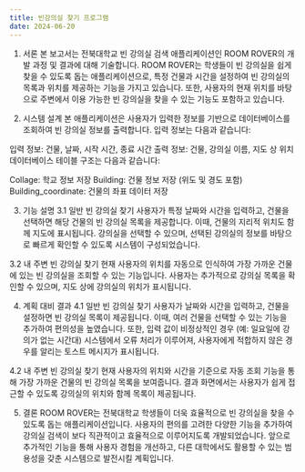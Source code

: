 ```yaml
---
title: 빈강의실 찾기 프로그램
date: 2024-06-20
---
```


1. 서론
본 보고서는 전북대학교 빈 강의실 검색 애플리케이션인 ROOM ROVER의 개발 과정 및 결과에 대해 기술합니다. ROOM ROVER는 학생들이 빈 강의실을 쉽게 찾을 수 있도록 돕는 애플리케이션으로, 특정 건물과 시간을 설정하여 빈 강의실의 목록과 위치를 제공하는 기능을 가지고 있습니다. 또한, 사용자의 현재 위치를 바탕으로 주변에서 이용 가능한 빈 강의실을 찾을 수 있는 기능도 포함하고 있습니다.

2. 시스템 설계
본 애플리케이션은 사용자가 입력한 정보를 기반으로 데이터베이스를 조회하여 빈 강의실 정보를 출력합니다. 입력 정보는 다음과 같습니다:

입력 정보: 건물, 날짜, 시작 시간, 종료 시간
출력 정보: 건물, 강의실 이름, 지도 상 위치
데이터베이스 테이블 구조는 다음과 같습니다:

Collage: 학교 정보 저장
Building: 건물 정보 저장 (위도 및 경도 포함)
Building_coordinate: 건물의 좌표 데이터 저장

3. 기능 설명
3.1 일반 빈 강의실 찾기
사용자가 특정 날짜와 시간을 입력하고, 건물을 선택하면 해당 건물의 빈 강의실 목록을 제공합니다. 이때, 건물의 지리적 위치도 함께 지도에 표시됩니다. 강의실을 선택할 수 있으며, 선택된 강의실의 정보를 바탕으로 빠르게 확인할 수 있도록 시스템이 구성되었습니다.

3.2 내 주변 빈 강의실 찾기
현재 사용자의 위치를 자동으로 인식하여 가장 가까운 건물에 있는 빈 강의실을 조회할 수 있는 기능입니다. 사용자는 추가적으로 강의실 목록을 확인할 수 있으며, 지도 상에 강의실의 위치가 표시됩니다.

4. 계획 대비 결과
4.1 일반 빈 강의실 찾기
사용자가 날짜와 시간을 입력하고, 건물을 설정하면 빈 강의실 목록이 제공됩니다. 이때, 여러 건물을 선택할 수 있는 기능을 추가하여 편의성을 높였습니다. 또한, 입력 값이 비정상적인 경우 (예: 일요일에 강의가 없는 시간대) 시스템에서 오류 처리가 이루어져, 사용자에게 적합하지 않은 경우를 알리는 토스트 메시지가 표시됩니다.

4.2 내 주변 빈 강의실 찾기
현재 사용자의 위치와 시간을 기준으로 자동 조회 기능을 통해 가장 가까운 건물의 빈 강의실 목록을 보여줍니다. 결과 화면에서는 사용자가 쉽게 접근할 수 있도록 강의실의 위치와 함께 목록이 제공됩니다.

5. 결론
ROOM ROVER는 전북대학교 학생들이 더욱 효율적으로 빈 강의실을 찾을 수 있도록 돕는 애플리케이션입니다. 사용자의 편의를 고려한 다양한 기능을 추가하여 강의실 검색이 보다 직관적이고 효율적으로 이루어지도록 개발되었습니다. 앞으로 추가적인 기능을 통해 사용자 경험을 개선하고, 다른 대학에서도 활용할 수 있는 범용성을 갖춘 시스템으로 발전시킬 계획입니다.